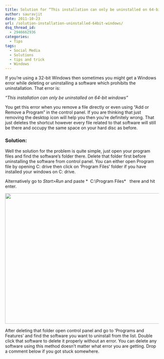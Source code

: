 ```yaml
---
title: Solution for “This installation can only be uninstalled on 64-bit windows”
author: sauravjit
date: 2011-10-23
url: /solution-installation-uninstalled-64bit-windows/
dsq_thread_id:
  - 2946662936
categories:
  - Tips
tags:
  - Social Media
  - Solutions
  - tips and trick
  - Windows
---
```

If you&#8217;re using a 32-bit Windows then sometimes you might get a Windows error while deleting or uninstalling a software which prohibits the uninstallation. That error is:

*&#8220;This installation can only be uninstalled on 64-bit windows&#8221;*

You get this error when you remove a file directly or even using &#8220;Add or Remove a Program&#8221; in the control panel. If you are thinking that just removing the desktop icon will help you then you&#8217;re definitely wrong. That just deletes the shortcut however every file related to that software will still be there and occupy the same space on your hard disc as before.

### Solution:

Well the solution for the problem is quite simple, just open your program files and find the software&#8217;s folder there. Delete that folder first before uninstalling the software from control panel. You can either open Program file by opening C: drive then click on &#8216;Program Files&#8217; folder if you have installed your windows on C: drive.

Alternatively go to *Start>Run* and paste *  C:\Program Files*   there and hit enter.

<img class="alignnone size-full wp-image-47001" title="uninstallation" src="http://cdn.devilsworkshop.org/files/2011/10/uninstallation.jpg" alt="" width="640" height="428" />

After deleting that folder open control panel and go to &#8216;Programs and Features&#8217; and find the software you want to uninstall from the list. Double click that software to delete it properly without an error. You can delete any software using this method doesn&#8217;t matter what error you are getting. Drop a comment below if you got stuck somewhere.
